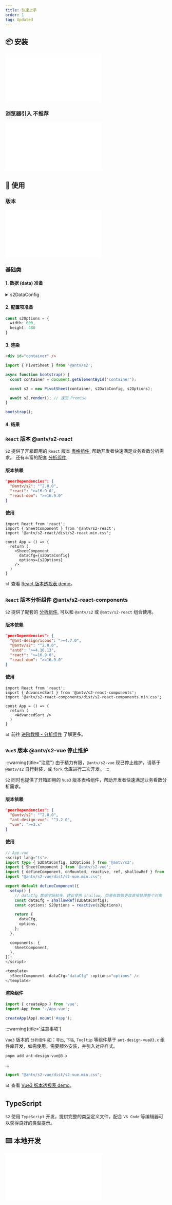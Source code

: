 ```yaml
---
title: 快速上手
order: 1
tag: Updated
---
```


## 📦 安装

<embed src="@/docs/common/install.zh.md"></embed>

### 浏览器引入 <Badge type="error">不推荐</Badge>

<embed src="@/docs/common/browser.zh.md"></embed>

## 🔨 使用

### 版本

<embed src="@/docs/common/packages.zh.md"></embed>

### 基础类

#### 1. 数据 (data) 准备

<details>
  <summary>s2DataConfig</summary>

```ts
const s2DataConfig = {
  fields: {
    rows: ['province', 'city'],
    columns: ['type'],
    values: ['price'],
  },
  data: [
    {
      province: "浙江",
      city: "杭州",
      type: "笔",
      price: "1",
    },
    {
      province: "浙江",
      city: "杭州",
      type: "纸张",
      price: "2",
    },
    {
      province: "浙江",
      city: "舟山",
      type: "笔",
      price: "17",
    },
    {
      province: "浙江",
      city: "舟山",
      type: "纸张",
      price: "6",
    },
    {
      province: "吉林",
      city: "长春",
      type: "笔",
      price: "8",
    },
    {
      province: "吉林",
      city: "白山",
      type: "笔",
      price: "12",
    },
    {
      province: "吉林",
      city: "长春",
      type: "纸张",
      price: "3",
    },
    {
      province: "吉林",
      city: "白山",
      type: "纸张",
      price: "25",
    },
    {
      province: "浙江",
      city: "杭州",
      type: "笔",
      cost: "0.5",
    },
    {
      province: "浙江",
      city: "杭州",
      type: "纸张",
      cost: "20",
    },
    {
      province: "浙江",
      city: "舟山",
      type: "笔",
      cost: "1.7",
    },
    {
      province: "浙江",
      city: "舟山",
      type: "纸张",
      cost: "0.12",
    },
    {
      province: "吉林",
      city: "长春",
      type: "笔",
      cost: "10",
    },
    {
      province: "吉林",
      city: "白山",
      type: "笔",
      cost: "9",
    },
    {
      province: "吉林",
      city: "长春",
      type: "纸张",
      cost: "3",
    },
    {
      province: "吉林",
      city: "白山",
      type: "纸张",
      cost: "1",
    }
  ]
};
```

</details>

#### 2. 配置项准备

```ts
const s2Options = {
  width: 600,
  height: 480
}
```

#### 3. 渲染

```html
<div id="container" />
```

```ts
import { PivotSheet } from '@antv/s2';

async function bootstrap() {
  const container = document.getElementById('container');

  const s2 = new PivotSheet(container, s2DataConfig, s2Options);

  await s2.render(); // 返回 Promise
}

bootstrap();
```

#### 4. 结果

<Playground path='basic/pivot/demo/grid.ts' rid='container' height='400'></playground>

### `React` 版本 <Badge>@antv/s2-react</Badge>

`S2` 提供了开箱即用的 `React` 版本 [表格组件](examples/gallery#category-表格组件), 帮助开发者快速满足业务看数分析需求。
还有丰富的配套 [分析组件](/examples/gallery#category-Tooltip),

#### 版本依赖

```json
"peerDependencies": {
  "@antv/s2": "^2.0.0",
  "react": ">=16.9.0",
  "react-dom": ">=16.9.0"
}
```

#### 使用

```tsx | pure
import React from 'react';
import { SheetComponent } from '@antv/s2-react';
import '@antv/s2-react/dist/s2-react.min.css';

const App = () => {
  return (
    <SheetComponent
      dataCfg={s2DataConfig}
      options={s2Options}
    />
  )
}
```

​📊 查看 [React 版本透视表 demo](/examples/react-component/sheet#pivot)。

### `React` 版本分析组件 <Badge>@antv/s2-react-components</Badge>

`S2` 提供了配套的 [分析组件](/manual/advanced/analysis/introduction), 可以和 `@antv/s2` 或 `@antv/s2-react` 组合使用。

#### 版本依赖

```json
"peerDependencies": {
  "@ant-design/icons": ">=4.7.0",
  "@antv/s2": "^2.0.0",
  "antd": ">=4.16.13",
  "react": ">=16.9.0",
  "react-dom": ">=16.9.0"
}
```

#### 使用

```tsx
import React from 'react';
import { AdvancedSort } from '@antv/s2-react-components';
import '@antv/s2-react-components/dist/s2-react-components.min.css';

const App = () => {
  return (
    <AdvancedSort />
  )
}
```

​📊 前往 [进阶教程 - 分析组件](/manual/advanced/analysis/introduction) 了解更多。

### `Vue3` 版本 <Badge type="success">@antv/s2-vue</Badge> <Badge type="error">停止维护</Badge>

:::warning{title="注意"}
由于精力有限，`@antv/s2-vue` 现已停止维护，请基于 `@antv/s2` 自行封装，或 `fork` 仓库进行二次开发。
:::

`S2` 同时也提供了开箱即用的 `Vue3` 版本表格组件，帮助开发者快速满足业务看数分析需求。

#### 版本依赖

```json
"peerDependencies": {
  "@antv/s2": "^2.0.0",
  "ant-design-vue": "^3.2.0",
  "vue": ">=3.x"
}
```

#### 使用

```ts
// App.vue
<script lang="ts">
import type { S2DataConfig, S2Options } from '@antv/s2';
import { SheetComponent } from '@antv/s2-vue';
import { defineComponent, onMounted, reactive, ref, shallowRef } from 'vue';
import "@antv/s2-vue/dist/s2-vue.min.css";

export default defineComponent({
  setup() {
    // dataCfg 数据字段较多，建议使用 shallow, 如果有数据更改直接替换整个对象
    const dataCfg = shallowRef(s2DataConfig);
    const options: S2Options = reactive(s2Options);

    return {
      dataCfg,
      options,
    };
  },

  components: {
    SheetComponent,
  },
});
</script>

<template>
  <SheetComponent :dataCfg="dataCfg" :options="options" />
</template>
```

#### 渲染组件

```ts
import { createApp } from 'vue';
import App from './App.vue';

createApp(App).mount('#app');

```

:::warning{title='注意事项'}

`Vue3` 版本的 `分析组件` 如：`导出`, `下钻`, `Tooltip` 等组件基于 `ant-design-vue@3.x` 组件库开发，如需使用，需要额外安装，并引入对应样式。

```bash
pnpm add ant-design-vue@3.x
```

:::

```ts
import "@antv/s2-vue/dist/s2-vue.min.css";
```

​📊 查看 [Vue3 版本透视表 demo](https://codesandbox.io/s/s2-vue-hwg64q)。

## TypeScript

`S2` 使用 `TypeScript` 开发，提供完整的类型定义文件，配合 `VS Code` 等编辑器可以获得良好的类型提示。

## ⌨️ 本地开发

<embed src="@/docs/common/development.zh.md"></embed>
